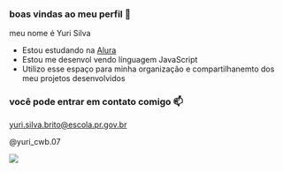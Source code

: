 ### **boas vindas ao meu perfil** 💙

 meu nome é Yuri Silva 

- Estou estudando na [Alura](https://www.alura.com.br)
- Estou me desenvol vendo línguagem JavaScript
- Utilizo esse espaço para minha organização e compartilhanemto dos meu projetos desenvolvidos 
 
### você pode entrar em contato comigo 📫

yuri.silva.brito@escola.pr.gov.br

@yuri_cwb.07

![](https://media.tenor.com/zDybK2aZ6GIAAAAC/soccer-football.gif)
